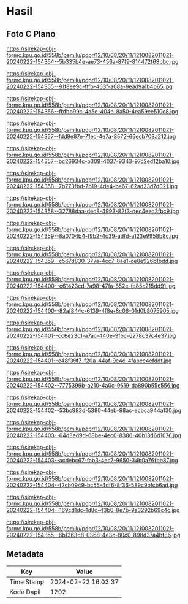 # Hasil

## Foto C Plano

https://sirekap-obj-formc.kpu.go.id/558b/pemilu/pdpr/12/10/08/20/11/1210082011021-20240222-154354--5b335b4e-ae73-456a-87f9-814472f68bbc.jpg

https://sirekap-obj-formc.kpu.go.id/558b/pemilu/pdpr/12/10/08/20/11/1210082011021-20240222-154355--91f8ee9c-fffb-463f-a08a-9ead9a1b4b65.jpg

https://sirekap-obj-formc.kpu.go.id/558b/pemilu/pdpr/12/10/08/20/11/1210082011021-20240222-154356--fbfbb99c-4a5e-404e-8a50-4ea59ee510c8.jpg

https://sirekap-obj-formc.kpu.go.id/558b/pemilu/pdpr/12/10/08/20/11/1210082011021-20240222-154357--fdd9e87e-71ec-4e7a-8572-66ecb703a212.jpg

https://sirekap-obj-formc.kpu.go.id/558b/pemilu/pdpr/12/10/08/20/11/1210082011021-20240222-154357--bc26934c-b309-4037-9343-97c2ed12ba10.jpg

https://sirekap-obj-formc.kpu.go.id/558b/pemilu/pdpr/12/10/08/20/11/1210082011021-20240222-154358--7b773fbd-7b19-4de4-be67-62ad23d7d021.jpg

https://sirekap-obj-formc.kpu.go.id/558b/pemilu/pdpr/12/10/08/20/11/1210082011021-20240222-154358--32788daa-dec8-4993-82f3-dec4eed3fbc9.jpg

https://sirekap-obj-formc.kpu.go.id/558b/pemilu/pdpr/12/10/08/20/11/1210082011021-20240222-154359--8a0704b4-f9b2-4c39-adfd-a123e9958b8c.jpg

https://sirekap-obj-formc.kpu.go.id/558b/pemilu/pdpr/12/10/08/20/11/1210082011021-20240222-154359--c567d830-377a-4cc7-8ae1-ce8e926b1bdd.jpg

https://sirekap-obj-formc.kpu.go.id/558b/pemilu/pdpr/12/10/08/20/11/1210082011021-20240222-154400--c61423cd-7a98-47fa-852e-fe85c215dd91.jpg

https://sirekap-obj-formc.kpu.go.id/558b/pemilu/pdpr/12/10/08/20/11/1210082011021-20240222-154400--82af844c-6139-4f8e-8c06-01d0b8075905.jpg

https://sirekap-obj-formc.kpu.go.id/558b/pemilu/pdpr/12/10/08/20/11/1210082011021-20240222-154401--cc6e23c1-a7ac-440e-9fbc-6278c37c4e37.jpg

https://sirekap-obj-formc.kpu.go.id/558b/pemilu/pdpr/12/10/08/20/11/1210082011021-20240222-154401--c48f39f7-f20a-44af-9e4c-4fabec4efddf.jpg

https://sirekap-obj-formc.kpu.go.id/558b/pemilu/pdpr/12/10/08/20/11/1210082011021-20240222-154402--7775399b-a210-4a0c-9619-da890b55e556.jpg

https://sirekap-obj-formc.kpu.go.id/558b/pemilu/pdpr/12/10/08/20/11/1210082011021-20240222-154402--53bc983d-5380-44eb-98ac-ecbca944a130.jpg

https://sirekap-obj-formc.kpu.go.id/558b/pemilu/pdpr/12/10/08/20/11/1210082011021-20240222-154403--64d3ed9d-68be-4ec0-8386-40b13d6d1076.jpg

https://sirekap-obj-formc.kpu.go.id/558b/pemilu/pdpr/12/10/08/20/11/1210082011021-20240222-154403--acdebc67-fab3-4ec7-9650-34b0a76fbb87.jpg

https://sirekap-obj-formc.kpu.go.id/558b/pemilu/pdpr/12/10/08/20/11/1210082011021-20240222-154404--f2cb0949-bc55-4df6-8f36-589c9bfcb6ad.jpg

https://sirekap-obj-formc.kpu.go.id/558b/pemilu/pdpr/12/10/08/20/11/1210082011021-20240222-154404--169cd1dc-1d8d-43b0-8e7b-9a3292b69c4c.jpg

https://sirekap-obj-formc.kpu.go.id/558b/pemilu/pdpr/12/10/08/20/11/1210082011021-20240222-154355--6b136368-0368-4e3c-80c0-898d37a4bf86.jpg


## Metadata

| Key        | Value               |
| ---------- | ------------------- |
| Time Stamp | 2024-02-22 16:03:37 |
| Kode Dapil | 1202                |




